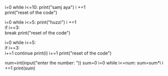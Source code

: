 i=0
while i<=10:
    print("samj aya")
    i +=1    
print("reset of the code")



i=0
while i<=5:
    print("huzzi")
    i +=1  
    if i==3:  
        break
print("reset of the code")


i=0
while i<=5:  
    if i==3:  
        i+=1
        continue
    print(i)
    i+=1
print("reset of the code")


num=int(input("enter the number: "))
sum=0
i=0
while i<=num:
    sum=sum*i
    i +=1
print(sum)


